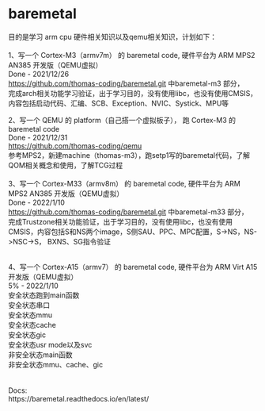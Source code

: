 # baremetal
目的是学习 arm cpu 硬件相关知识以及qemu相关知识，计划如下：<br />
<br />
1、写一个 Cortex-M3（armv7m） 的 baremetal code, 硬件平台为 ARM MPS2 AN385 开发版（QEMU虚拟）<br />
Done - 2021/12/26<br />
https://github.com/thomas-coding/baremetal.git 中baremetal-m3 部分，<br />
完成arch相关功能学习验证，出于学习目的，没有使用libc，也没有使用CMSIS，内容包括启动代码、汇编、SCB、Exception、NVIC、Systick、MPU等<br />

2、写一个 QEMU 的 platform（自己搭一个虚拟板子）， 跑 Cortex-M3 的 baremetal code<br />
Done - 2021/12/31<br />
https://github.com/thomas-coding/qemu<br />
参考MPS2，新建machine（thomas-m3），跑setp1写的baremetal代码，了解QOM相关概念和使用，了解TCG过程<br />
<br />
3、写一个 Cortex-M33（armv8m） 的 baremetal code, 硬件平台为 ARM MPS2 AN385 开发版（QEMU虚拟）<br />
Done - 2022/1/10<br />
https://github.com/thomas-coding/baremetal.git 中baremetal-m33 部分，<br />
完成Trustzone相关功能验证，出于学习目的，没有使用libc，也没有使用CMSIS，内容包括S和NS两个image，S侧SAU、PPC、MPC配置，S->NS，NS->NSC->S， BXNS、SG指令验证<br />

<br />
4、写一个 Cortex-A15（armv7） 的 baremetal code, 硬件平台为 ARM Virt A15 开发版（QEMU虚拟）<br />
5% - 2022/1/10<br />
安全状态跑到main函数<br />
安全状态串口<br />
安全状态mmu<br />
安全状态cache<br />
安全状态gic<br />
安全状态usr mode以及svc<br />
非安全状态main函数<br />
非安全状态mmu、cache、gic<br />
<br />

<br />
Docs:<br />
    https://baremetal.readthedocs.io/en/latest/
